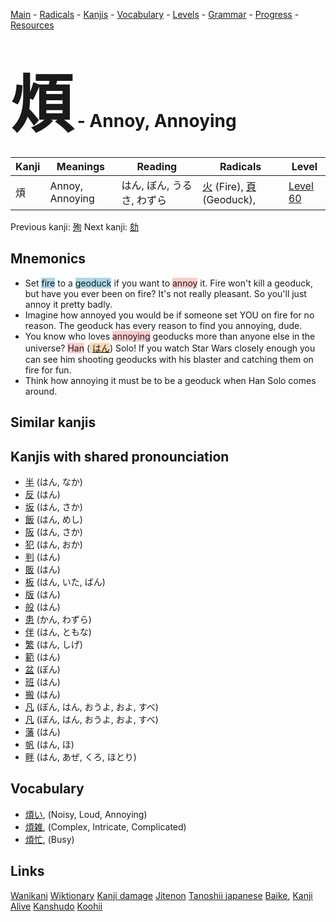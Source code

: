 <style> bigfont {font-size: 100px}</style>
[Main](../README.md) -
[Radicals](../radicals.md) -
[Kanjis](../kanjis.md) -
[Vocabulary](../vocabulary.md) -
[Levels](../levels.md) -
[Grammar](../grammar.md) - 
[Progress](../progress.md) -
[Resources](../resources.md)
# <bigfont> 煩</bigfont> - Annoy, Annoying 

| Kanji | Meanings | Reading | Radicals | Level |
| --- | --- | --- | --- | --- |
| 煩 | Annoy, Annoying | はん, ぼん, うるさ, わずら | [火](../radicals/火.md) (Fire), [頁](../radicals/頁.md) (Geoduck),  | [Level 60](../levels/wk_level60.md) |

Previous kanji: [殉](殉.md) Next kanji: [劾](劾.md) 

## Mnemonics
 * Set <span style="background-color:#ADD8E6"> fire</span> to a <span style="background-color:#ADD8E6"> geoduck</span> if you want to <span style="background-color:#ffcccb"> annoy</span> it. Fire won't kill a geoduck, but have you ever been on fire? It's not really pleasant. So you'll just annoy it pretty badly.
* Imagine how annoyed you would be if someone set YOU on fire for no reason. The geoduck has every reason to find you annoying, dude.
* You know who loves <span style="background-color:#ffcccb"> annoying</span> geoducks more than anyone else in the universe? <span style="background-color:#ffcccb"> Han</span> (<span style="background-color:#fed8b1"> [はん](https://jisho.org/search/はん)</span>) Solo! If you watch Star Wars closely enough you can see him shooting geoducks with his blaster and catching them on fire for fun. 
* Think how annoying it must be to be a geoduck when Han Solo comes around.


## Similar kanjis
 


## Kanjis with shared pronounciation
 * [半](半.md) (はん, なか)
* [反](反.md) (はん)
* [坂](坂.md) (はん, さか)
* [飯](飯.md) (はん, めし)
* [阪](阪.md) (はん, さか)
* [犯](犯.md) (はん, おか)
* [判](判.md) (はん)
* [販](販.md) (はん)
* [板](板.md) (はん, いた, ばん)
* [版](版.md) (はん)
* [般](般.md) (はん)
* [患](患.md) (かん, わずら)
* [伴](伴.md) (はん, ともな)
* [繁](繁.md) (はん, しげ)
* [範](範.md) (はん)
* [盆](盆.md) (ぼん)
* [班](班.md) (はん)
* [搬](搬.md) (はん)
* [凡](凡.md) (ぼん, はん, おうよ, およ, すべ)
* [凡](凡.md) (ぼん, はん, おうよ, およ, すべ)
* [藩](藩.md) (はん)
* [帆](帆.md) (はん, ほ)
* [畔](畔.md) (はん, あぜ, くろ, ほとり)



## Vocabulary
 * [煩い](../vocabulary/煩.md), (Noisy, Loud, Annoying)
* [煩雑](../vocabulary/煩.md), (Complex, Intricate, Complicated)
* [煩忙](../vocabulary/煩.md), (Busy)




## Links 


[Wanikani](https://www.wanikani.com/kanji/煩)
[Wiktionary](https://en.wiktionary.org/wiki/煩)
[Kanji damage](http://www.kanjidamage.com/kanji/search?utf8=✓&q=煩)
[Jitenon](https://jitenon.com/kanji/煩)
[Tanoshii japanese](https://www.tanoshiijapanese.com/dictionary/kanji.cfm?k=煩)
[Baike](https://baike.baidu.com/item/煩),
[Kanji Alive](https://app.kanjialive.com/煩)
[Kanshudo](https://www.kanshudo.com/searchmn?q=煩)
[Koohii](https://kanji.koohii.com/study/kanji/煩)

